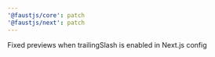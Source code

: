 ```yaml
---
'@faustjs/core': patch
'@faustjs/next': patch
---
```


Fixed previews when trailingSlash is enabled in Next.js config
